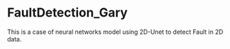 # FaultDetection_Gary
This is a case of  neural networks model using 2D-Unet to detect Fault in 2D data.
